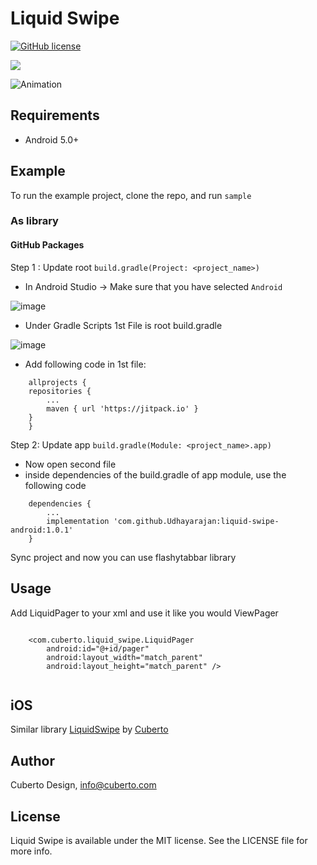 # Liquid Swipe

[![GitHub license](https://img.shields.io/badge/license-MIT-lightgrey.svg)](https://raw.githubusercontent.com/Cuberto/flashy-tabbar-android/master/LICENSE)

[![](https://jitpack.io/v/Udhayarajan/liquid-swipe-android.svg)](https://jitpack.io/#Udhayarajan/liquid-swipe-android)

![Animation](https://raw.githubusercontent.com/Cuberto/liquid-swipe/master/Screenshots/animation.gif)

## Requirements

- Android 5.0+

## Example

To run the example project, clone the repo, and run `sample`

### As library

#### GitHub Packages

Step 1 : Update root `build.gradle(Project: <project_name>)`
- In Android Studio -> Make sure that you have selected `Android`
 
![image](https://user-images.githubusercontent.com/77388817/120667372-0ce94d00-c4ab-11eb-8700-8676f7b15e84.png)
- Under Gradle Scripts 1st File is root build.gradle
 
![image](https://user-images.githubusercontent.com/77388817/120668108-c6e0b900-c4ab-11eb-9e5e-6bbeec2a2e36.png)
- Add following code in 1st file:
```
    allprojects {
	repositories {
		...
		maven { url 'https://jitpack.io' }
	}
    }
```

Step 2: Update app `build.gradle(Module: <project_name>.app)`
- Now open second file
- inside dependencies of the build.gradle of app module, use the following code
```
    dependencies {
	    ...
	    implementation 'com.github.Udhayarajan:liquid-swipe-android:1.0.1'
    }
```


Sync project and now you can use flashytabbar library

## Usage

Add LiquidPager to your xml and use it like you would ViewPager

```

    <com.cuberto.liquid_swipe.LiquidPager
        android:id="@+id/pager"
        android:layout_width="match_parent"
        android:layout_height="match_parent" />
        
```

## iOS

Similar library [LiquidSwipe](https://github.com/Cuberto/liquid-swipe) by [Cuberto](https://github.com/Cuberto)

## Author

Cuberto Design, info@cuberto.com

## License

Liquid Swipe is available under the MIT license. See the LICENSE file for more info.
